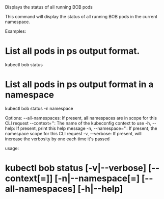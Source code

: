 Displays the status of all running BOB pods

This command will display the status of all running BOB pods in the current namespace.

Examples:
  # List all pods in ps output format.
  kubectl bob status
  
  # List all pods in ps output format in a namespace
  kubectl bob status  -n namespace

Options:
    --all-namespaces: If present, all namespaces are in scope for this CLI request
    --context='': The name of the kubeconfig context to use
-h, --help: If present, print this help message
-n, --namespace='': If present, the namespace scope for this CLI request
-v, --verbose: If present, will increase the verbosity by one each time it's passed
  
usage:
  #  kubectl bob status  [-v|--verbose] [--context[=]<value>] [-n|--namespace[=]<value> [--all-namespaces] [-h|--help]
